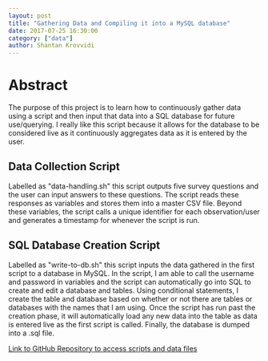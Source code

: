 ```yaml
---
layout: post
title: "Gathering Data and Compiling it into a MySQL database"
date: 2017-07-25 16:30:00
category: ["data"]
author: Shantan Krovvidi
---
```

# Abstract
The purpose of this project is to learn how to continuously gather data using a script and then input that data into a SQL database for future use/querying.
I really like this script because it allows for the database to be considered live as it continuously aggregates data as it is entered by the user.

## Data Collection Script
Labelled as "data-handling.sh" this script outputs five survey questions and the user can input answers to these questions.
The script reads these responses as variables and stores them into a master CSV file.
Beyond these variables, the script calls a unique identifier for each observation/user and generates a timestamp for whenever the script is run.

## SQL Database Creation Script
Labelled as "write-to-db.sh" this script inputs the data gathered in the first script to a database in MySQL.
In the script, I am able to call the username and password in variables and the script can automatically go into SQL to create and edit a database and tables.
Using conditional statements, I create the table and database based on whether or not there are tables or databases with the names that I am using.
Once the script has run past the creation phase, it will automatically load any new data into the table as data is entered live as the first script is called.
Finally, the database is dumped into a .sql file.

[Link to GitHub Repository to access scripts and data files](https://github.com/shantank03/data-handling-assignment)
